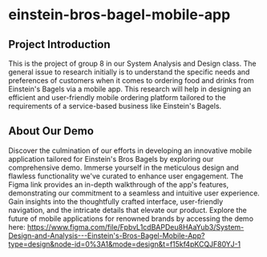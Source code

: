 # einstein-bros-bagel-mobile-app

## Project Introduction
This is the project of group 8 in our System Analysis and Design class. The general issue to research initially is to understand the specific needs and preferences of customers when it comes to ordering food and drinks from Einstein's Bagels via a mobile app. This research will help in designing an efficient and user-friendly mobile ordering platform tailored to the requirements of a service-based business like Einstein's Bagels.

## About Our Demo
Discover the culmination of our efforts in developing an innovative mobile application tailored for Einstein's Bros Bagels by exploring our comprehensive demo. Immerse yourself in the meticulous design and flawless functionality we've curated to enhance user engagement. The Figma link provides an in-depth walkthrough of the app's features, demonstrating our commitment to a seamless and intuitive user experience. Gain insights into the thoughtfully crafted interface, user-friendly navigation, and the intricate details that elevate our product. Explore the future of mobile applications for renowned brands by accessing the demo here: https://www.figma.com/file/FpbvL1cdBAPDeu8HAaYub3/System-Design-and-Analysis---Einstein's-Bros-Bagel-Mobile-App?type=design&node-id=0%3A1&mode=design&t=f15kf4pKCQJF80YJ-1




